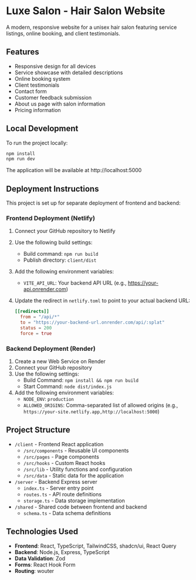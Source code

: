 # Luxe Salon - Hair Salon Website

A modern, responsive website for a unisex hair salon featuring service listings, online booking, and client testimonials.

## Features

- Responsive design for all devices
- Service showcase with detailed descriptions
- Online booking system
- Client testimonials
- Contact form
- Customer feedback submission
- About us page with salon information
- Pricing information

## Local Development

To run the project locally:

```bash
npm install
npm run dev
```

The application will be available at http://localhost:5000

## Deployment Instructions

This project is set up for separate deployment of frontend and backend:

### Frontend Deployment (Netlify)

1. Connect your GitHub repository to Netlify
2. Use the following build settings:
   - Build command: `npm run build`
   - Publish directory: `client/dist`
3. Add the following environment variables:
   - `VITE_API_URL`: Your backend API URL (e.g., https://your-api.onrender.com)

4. Update the redirect in `netlify.toml` to point to your actual backend URL:
   ```toml
   [[redirects]]
     from = "/api/*"
     to = "https://your-backend-url.onrender.com/api/:splat"
     status = 200
     force = true
   ```

### Backend Deployment (Render)

1. Create a new Web Service on Render
2. Connect your GitHub repository
3. Use the following settings:
   - Build Command: `npm install && npm run build`
   - Start Command: `node dist/index.js`
4. Add the following environment variables:
   - `NODE_ENV`: `production`
   - `ALLOWED_ORIGINS`: Comma-separated list of allowed origins (e.g., `https://your-site.netlify.app,http://localhost:5000`)

## Project Structure

- `/client` - Frontend React application
  - `/src/components` - Reusable UI components
  - `/src/pages` - Page components
  - `/src/hooks` - Custom React hooks
  - `/src/lib` - Utility functions and configuration
  - `/src/data` - Static data for the application
- `/server` - Backend Express server
  - `index.ts` - Server entry point
  - `routes.ts` - API route definitions
  - `storage.ts` - Data storage implementation
- `/shared` - Shared code between frontend and backend
  - `schema.ts` - Data schema definitions

## Technologies Used

- **Frontend**: React, TypeScript, TailwindCSS, shadcn/ui, React Query
- **Backend**: Node.js, Express, TypeScript
- **Data Validation**: Zod
- **Forms**: React Hook Form
- **Routing**: wouter
